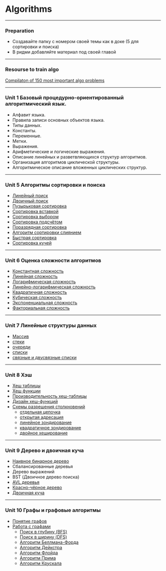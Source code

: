 # Algorithms

---
### Preparation

- Создавайте папку с номером своей темы как в доке (5 для сортировки и поиска)
- В ридми добавляйте материал под своей главой

---

### Resourse to train algo 

[Compilaton of 150 most important algo problems](https://neetcode.io/)

---

### Unit 1 Базовый процедурно-ориентированный алгоритмический язык.
- Алфавит языка. 
- Правила записи основных объектов языка. 
- Типы данных. 
- Константы. 
- Переменные. 
- Метки. 
- Выражения. 
- Арифметические и логические выражения. 
- Описание линейных и разветвляющихся структур алгоритмов. 
- Организация алгоритмов циклической структуры. 
- Алгоритмическое описание вложенных циклических структур.

---

### Unit 5 Алгоритмы сортировки и поиска
- [Линейный поиск](5/articles/search.md#linear-search)
- [Двоичный поиск](5/articles/search.md#binary-search)
- [Пузырьковая сортировка](5/articles/sort.md#bubble-sort)
- [Сортировка вставкой](5/articles/sort.md#insertion-sort)
- [Сортировка выбором](5/articles/sort.md#selection-sort)
- [Сортировка подсчётом](5/articles/sort.md#counting-sort)
- [Поразрядная сортировка](5/articles/sort.md#radix-sort)
- [Алгоритм сортировки слиянием](5/articles/sort.md#merge-sort)
- [Быстрая сортировка](5/articles/sort.md#quick-sort)
- [Сортировка кучей](5/articles/sort.md#heap-sort)

---

### Unit 6 Оценка сложности алгоритмов

- [Константная сложность](6/article/asymptotics.md)
- [Линейная сложность](6/article/asymptotics.md)
- [Логарифмическая сложность](6/article/asymptotics.md)
- [Линейно-логарифмическая сложность](6/article/asymptotics.md)
- [Квадратичная сложность](6/article/asymptotics.md) 
- [Кубическая сложность](6/article/asymptotics.md)
- [Экспоненциальная сложность](6/article/asymptotics.md)
- [Факториальная сложность](6/article/asymptotics.md)

--- 

### Unit 7 Линейные структуры данных

- [Массив](7/article/structures.md#array)
- [стеки](7/article/structures.md#stack)
- [очереди](7/article/structures.md#queue)
- [списки](7/article/structures.md#list)
- [связные и двусвязные списки](7/article/structures.md#list)

---

### Unit 8 Хэш

- [Хеш таблицы](8/article/hash.md#hash-table)
- [Хеш функции](8/article/hash.md#hash-function)
- [Производительность хеш-таблицы](8/article/hash.md#complexity)
- [Дизайн хеш-функций](8/article/hash.md#hash-function)
- [Схемы разрешения столкновений](8/article/hash.md#separate-chaining)
  - [отдельная цепочка](8/article/hash.md#separate-chaining)
  - [открытая адресация](8/article/hash.md#open-addressing)
  - [линейное зондирование](8/article/hash.md#linear-probing)
  - [квадратичное зондирование](8/article/hash.md#quadratic-probing)
  - [двойное хеширование](8/article/hash.md#double-hashing)

---

### Unit 9 Дерево и двоичная куча

- [Наивное бинарное дерево](9/articles/tree.md#наивное-бинарное-дерево)
- Сбалансированные деревья
- Дерево выражений
- BST (Двоичное дерево поиска)
- [AVL деревья](9/articles/tree.md#avl-деревья)
- [Красно-чёрное дерево](9/articles/tree.md#красно-чёрные-деревья)
- [Двоичная куча](9/articles/tree.md#двоичная-куча)

---

### Unit 10 Графы и графовые алгоритмы

- [Понятие графов](10/article/graph.md#)
- [Работа с графами](10/article/graph.md#)
  - [Поиск в глубину (BFS)](10/article/graph.md#)
  - [Поиск в ширину (DFS)](10/article/graph.md#)
  - [Алгоритм Беллмана-Форда](10/article/graph.md#)
  - [Алгоритм Дейкстра](10/article/graph.md#)
  - [Алгоритм Флойда](10/article/graph.md#)
  - [Алгоритм Прима](10/article/graph.md#)
  - [Алгоритм Крускала](10/article/graph.md#)